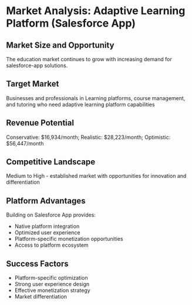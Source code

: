 # Market Analysis: Adaptive Learning Platform (Salesforce App)

## Market Size and Opportunity
The education market continues to grow with increasing demand for salesforce-app solutions.

## Target Market
Businesses and professionals in Learning platforms, course management, and tutoring who need adaptive learning platform capabilities

## Revenue Potential
Conservative: $16,934/month; Realistic: $28,223/month; Optimistic: $56,447/month

## Competitive Landscape
Medium to High - established market with opportunities for innovation and differentiation

## Platform Advantages
Building on Salesforce App provides:
- Native platform integration
- Optimized user experience
- Platform-specific monetization opportunities
- Access to platform ecosystem

## Success Factors
- Platform-specific optimization
- Strong user experience design
- Effective monetization strategy
- Market differentiation
